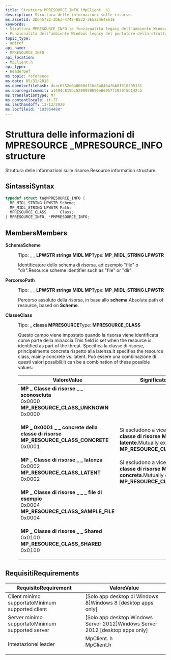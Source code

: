 ```yaml
---
title: Struttura MPRESOURCE_INFO (MpClient. h)
description: Struttura delle informazioni sulle risorse.
ms.assetid: 2D645722-3DE3-4748-B532-3E522464EA1E
keywords:
- Struttura MPRESOURCE_INFO le funzionalità legacy dell'ambiente Windows
- Funzionalità dell'ambiente Windows legacy del puntatore della struttura di PMPRESOURCE_INFO
topic_type:
- apiref
api_name:
- MPRESOURCE_INFO
api_location:
- MpClient.h
api_type:
- HeaderDef
ms.topic: reference
ms.date: 05/31/2018
ms.openlocfilehash: dcac6552e0a0060df1bd6a0464fbb8f610395131
ms.sourcegitcommit: a1494c819bc5200050696e66057f1020f5b142cb
ms.translationtype: MT
ms.contentlocale: it-IT
ms.lasthandoff: 12/12/2020
ms.locfileid: "103964488"
---
```

# <a name="mpresource_info-structure"></a><span data-ttu-id="70ea2-105">Struttura delle informazioni di MPRESOURCE \_</span><span class="sxs-lookup"><span data-stu-id="70ea2-105">MPRESOURCE\_INFO structure</span></span>

<span data-ttu-id="70ea2-106">Struttura delle informazioni sulle risorse.</span><span class="sxs-lookup"><span data-stu-id="70ea2-106">Resource information structure.</span></span>

## <a name="syntax"></a><span data-ttu-id="70ea2-107">Sintassi</span><span class="sxs-lookup"><span data-stu-id="70ea2-107">Syntax</span></span>


```C++
typedef struct tagMPRESOURCE_INFO {
  MP_MIDL_STRING LPWSTR Scheme;
  MP_MIDL_STRING LPWSTR Path;
  MPRESOURCE_CLASS      Class;
} MPRESOURCE_INFO, *PMPRESOURCE_INFO;
```



## <a name="members"></a><span data-ttu-id="70ea2-108">Members</span><span class="sxs-lookup"><span data-stu-id="70ea2-108">Members</span></span>

<dl> <dt>

<span data-ttu-id="70ea2-109">**Schema**</span><span class="sxs-lookup"><span data-stu-id="70ea2-109">**Scheme**</span></span>
</dt> <dd>

<span data-ttu-id="70ea2-110">Tipo: **\_ \_ LPWSTR stringa MIDL MP**</span><span class="sxs-lookup"><span data-stu-id="70ea2-110">Type: **MP\_MIDL\_STRING LPWSTR**</span></span>

</dd> <dd>

<span data-ttu-id="70ea2-111">Identificatore dello schema di risorsa, ad esempio "file" o "dir".</span><span class="sxs-lookup"><span data-stu-id="70ea2-111">Resource scheme identifier such as "file" or "dir".</span></span>

</dd> <dt>

<span data-ttu-id="70ea2-112">**Percorso**</span><span class="sxs-lookup"><span data-stu-id="70ea2-112">**Path**</span></span>
</dt> <dd>

<span data-ttu-id="70ea2-113">Tipo: **\_ \_ LPWSTR stringa MIDL MP**</span><span class="sxs-lookup"><span data-stu-id="70ea2-113">Type: **MP\_MIDL\_STRING LPWSTR**</span></span>

</dd> <dd>

<span data-ttu-id="70ea2-114">Percorso assoluto della risorsa, in base allo **schema**.</span><span class="sxs-lookup"><span data-stu-id="70ea2-114">Absolute path of resource, based on **Scheme**.</span></span>

</dd> <dt>

<span data-ttu-id="70ea2-115">**Classe**</span><span class="sxs-lookup"><span data-stu-id="70ea2-115">**Class**</span></span>
</dt> <dd>

<span data-ttu-id="70ea2-116">Tipo: **\_ classe MPRESOURCE**</span><span class="sxs-lookup"><span data-stu-id="70ea2-116">Type: **MPRESOURCE\_CLASS**</span></span>

</dd> <dd>

<span data-ttu-id="70ea2-117">Questo campo viene impostato quando la risorsa viene identificata come parte della minaccia.</span><span class="sxs-lookup"><span data-stu-id="70ea2-117">This field is set when the resource is identified as part of the threat.</span></span> <span data-ttu-id="70ea2-118">Specifica la classe di risorse, principalmente concreta rispetto alla latenza.</span><span class="sxs-lookup"><span data-stu-id="70ea2-118">It specifies the resource class, mainly concrete vs. latent.</span></span> <span data-ttu-id="70ea2-119">Può essere una combinazione di questi valori possibili:</span><span class="sxs-lookup"><span data-stu-id="70ea2-119">It can be a combination of these possible values:</span></span>



| <span data-ttu-id="70ea2-120">Valore</span><span class="sxs-lookup"><span data-stu-id="70ea2-120">Value</span></span>                                                                                                                                                                                                                                                                        | <span data-ttu-id="70ea2-121">Significato</span><span class="sxs-lookup"><span data-stu-id="70ea2-121">Meaning</span></span>                                                               |
|------------------------------------------------------------------------------------------------------------------------------------------------------------------------------------------------------------------------------------------------------------------------------|-----------------------------------------------------------------------|
| <span id="MP_RESOURCE_CLASS_UNKNOWN"></span><span id="mp_resource_class_unknown"></span><dl> <span data-ttu-id="70ea2-122"><dt>**MP \_ Classe di risorse \_ \_ sconosciuta**</dt> <dt>0x0000</dt></span><span class="sxs-lookup"><span data-stu-id="70ea2-122"><dt>**MP\_RESOURCE\_CLASS\_UNKNOWN**</dt> <dt>0x0000</dt></span></span> </dl>              |                                                                       |
| <span id="MP_RESOURCE_CLASS_CONCRETE"></span><span id="mp_resource_class_concrete"></span><dl> <span data-ttu-id="70ea2-123"><dt>**MP \_ 0x0001 \_ \_ concrete della classe di risorse**</dt> <dt></dt></span><span class="sxs-lookup"><span data-stu-id="70ea2-123"><dt>**MP\_RESOURCE\_CLASS\_CONCRETE**</dt> <dt>0x0001</dt></span></span> </dl>           | <span data-ttu-id="70ea2-124">Si escludono a vicenda con la **\_ classe di risorse MP \_ \_ latente**.</span><span class="sxs-lookup"><span data-stu-id="70ea2-124">Mutually exclusive with **MP\_RESOURCE\_CLASS\_LATENT**.</span></span><br/>   |
| <span id="MP_RESOURCE_CLASS_LATENT"></span><span id="mp_resource_class_latent"></span><dl> <span data-ttu-id="70ea2-125"><dt>**MP \_ Classe di risorse \_ \_ latenza**</dt> <dt>0x0002</dt></span><span class="sxs-lookup"><span data-stu-id="70ea2-125"><dt>**MP\_RESOURCE\_CLASS\_LATENT**</dt> <dt>0x0002</dt></span></span> </dl>                 | <span data-ttu-id="70ea2-126">Si escludono a vicenda con la **\_ classe di risorse MP \_ \_ concreta**.</span><span class="sxs-lookup"><span data-stu-id="70ea2-126">Mutually exclusive with **MP\_RESOURCE\_CLASS\_CONCRETE**.</span></span><br/> |
| <span id="MP_RESOURCE_CLASS_SAMPLE_FILE"></span><span id="mp_resource_class_sample_file"></span><dl> <span data-ttu-id="70ea2-127"><dt>**MP \_ Classe di risorse \_ \_ \_ file di esempio**</dt> <dt>0x0004</dt></span><span class="sxs-lookup"><span data-stu-id="70ea2-127"><dt>**MP\_RESOURCE\_CLASS\_SAMPLE\_FILE**</dt> <dt>0x0004</dt></span></span> </dl> |                                                                       |
| <span id="MP_RESOURCE_CLASS_SHARED"></span><span id="mp_resource_class_shared"></span><dl> <span data-ttu-id="70ea2-128"><dt>**MP \_ Classe di risorse \_ \_ Shared**</dt> <dt>0x0100</dt></span><span class="sxs-lookup"><span data-stu-id="70ea2-128"><dt>**MP\_RESOURCE\_CLASS\_SHARED**</dt> <dt>0x0100</dt></span></span> </dl>                 |                                                                       |



 

</dd> </dl>

## <a name="requirements"></a><span data-ttu-id="70ea2-129">Requisiti</span><span class="sxs-lookup"><span data-stu-id="70ea2-129">Requirements</span></span>



| <span data-ttu-id="70ea2-130">Requisito</span><span class="sxs-lookup"><span data-stu-id="70ea2-130">Requirement</span></span> | <span data-ttu-id="70ea2-131">Valore</span><span class="sxs-lookup"><span data-stu-id="70ea2-131">Value</span></span> |
|-------------------------------------|---------------------------------------------------------------------------------------|
| <span data-ttu-id="70ea2-132">Client minimo supportato</span><span class="sxs-lookup"><span data-stu-id="70ea2-132">Minimum supported client</span></span><br/> | <span data-ttu-id="70ea2-133">\[Solo app desktop di Windows 8\]</span><span class="sxs-lookup"><span data-stu-id="70ea2-133">Windows 8 \[desktop apps only\]</span></span><br/>                                            |
| <span data-ttu-id="70ea2-134">Server minimo supportato</span><span class="sxs-lookup"><span data-stu-id="70ea2-134">Minimum supported server</span></span><br/> | <span data-ttu-id="70ea2-135">\[Solo app desktop Windows Server 2012\]</span><span class="sxs-lookup"><span data-stu-id="70ea2-135">Windows Server 2012 \[desktop apps only\]</span></span><br/>                                  |
| <span data-ttu-id="70ea2-136">Intestazione</span><span class="sxs-lookup"><span data-stu-id="70ea2-136">Header</span></span><br/>                   | <dl> <span data-ttu-id="70ea2-137"><dt>MpClient. h</dt></span><span class="sxs-lookup"><span data-stu-id="70ea2-137"><dt>MpClient.h</dt></span></span> </dl> |



 

 





